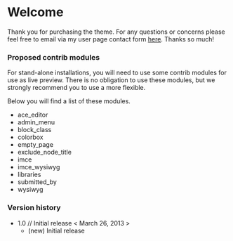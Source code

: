 Welcome
=======

Thank you for purchasing the theme.
For any questions or concerns please feel free to email via my user page contact form [here](http://themeforest.net/user/themebiotic). Thanks so much!

### Proposed contrib modules
For stand-alone installations, you will need to use some contrib modules for use as live preview. There is no obligation to use these modules, but we strongly recommend you to use a more flexible.

Below you will find a list of these modules.

* ace_editor
* admin_menu
* block_class
* colorbox
* empty_page
* exclude_node_title
* imce
* imce_wysiwyg
* libraries
* submitted_by
* wysiwyg



### Version history

* 1.0 // Initial release < March 26, 2013 >
    * (new) Initial release
